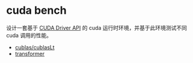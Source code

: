 ﻿# cuda bench

设计一套基于 [CUDA Driver API](https://docs.nvidia.com/cuda/cuda-driver-api/index.html) 的 cuda 运行时环境，并基于此环境测试不同 cuda 调用的性能。

- [cublas/cublasLt](cublas)
- [transformer](transformer)
